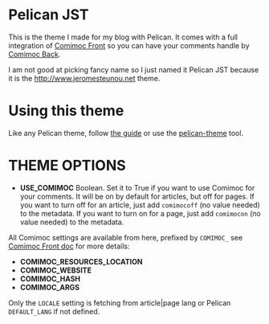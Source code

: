 # Pelican JST

This is the theme I made for my blog with Pelican. It comes with a full integration of [Comimoc Front](https://github.com/JSteunou/comimoc-front-angularjs) so you can have your comments handle by [Comimoc Back](https://github.com/JSteunou/comimoc-front-angularjs).

I am not good at picking fancy name so I just named it Pelican JST because it is the http://www.jeromesteunou.net theme.

# Using this theme

Like any Pelican theme, follow [the guide](http://docs.getpelican.com/en/latest/settings.html#themes) or use the [pelican-theme](http://docs.getpelican.com/en/latest/pelican-themes.html) tool.

# THEME OPTIONS

* **USE_COMIMOC** Boolean. Set it to True if you want to use Comimoc for your comments. It will be on by default for articles, but off for pages. If you want to turn off for an article, just add `comimocoff` (no value needed) to the metadata. If you want to turn on for a page, just add `comimocon` (no value needed) to the metadata.

All Comimoc settings are available from here, prefixed by `COMIMOC_` see [Comimoc Front doc](https://github.com/JSteunou/comimoc-front-angularjs) for more details:

* **COMIMOC_RESOURCES_LOCATION**
* **COMIMOC_WEBSITE**
* **COMIMOC_HASH**
* **COMIMOC_ARGS**

Only the `LOCALE` setting is fetching from article|page lang or Pelican `DEFAULT_LANG` if not defined.